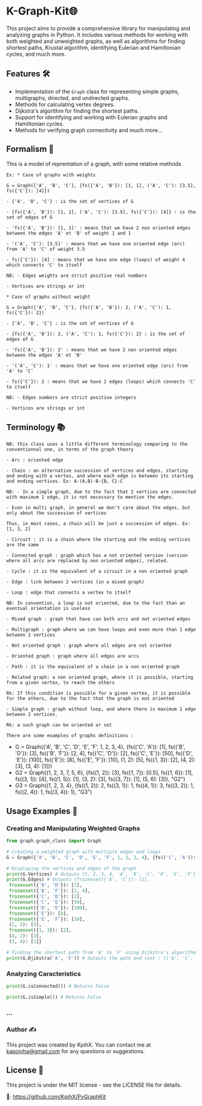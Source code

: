 # K-Graph-Kit🌐

This project aims to provide a comprehensive library for manipulating and analyzing graphs in Python. It includes various methods for working with both weighted and unweighted graphs, as well as algorithms for finding shortest paths, Krustal algorithm, identifying Eulerian and Hamiltonian cycles, and much more.

## Features 🛠️

* Implementation of the `Graph` class for representing simple graphs, multigraphs, directed, and undirected graphs.
* Methods for calculating vertex degrees.
* Dijkstra's algorithm for finding the shortest paths.
* Support for identifying and working with Eulerian graphs and Hamiltonian cycles.
* Methods for verifying graph connectivity and much more...

## Formalism 📐

This is a model of reprentation of a graph, with some relative methods

    Ex: * Case of graphs with weights

    G = Graph({'A', 'B', 'C'}, {fs({'A', 'B'}): [1, 1], ('A', 'C'): [3.5], fs({'C'}): [4]})

    - {'A', 'B', 'C'} : is the set of vertices of G

    - {fs({'A', 'B'}): [1, 1], ('A', 'C'): [3.5], fs({'C'}): [4]} : is the set of edges of G

    - 'fs({'A', 'B'}): [1, 1]' : means that we have 2 non oriented edges between the edges 'A' et 'B' of weight 1 and 1

    - '('A', 'C'): [3.5]' : means that we have one oriented edge (arc) from 'A' to 'C' of weight 3.5

    - fs({'C'}): [4] : means that we have one edge (loops) of weight 4 which connects 'C' to itself

    NB: - Edges weights are strict positive real numbers

    - Vertices are strings or int

    * Case of graphs without weight

    G = Graph({'A', 'B', 'C'}, {fs({'A', 'B'}): 2, ('A', 'C'): 1, fs({'C'}): 2})

    - {'A', 'B', 'C'} : is the set of vertices of G

    - {fs({'A', 'B'}): 2, ('A', 'C'): 1, fs({'C'}): 2} : is the set of edges of G

    - 'fs({'A', 'B'}): 2' : means that we have 2 non oriented edges between the edges 'A' et 'B'

    - '('A', 'C'): 1' : means that we have one oriented edge (arc) from 'A' to 'C'

    - fs({'C'}): 2 : means that we have 2 edges (loops) which connects 'C' to itself

    NB: - Edges numbers are strict positive integers

    - Vertices are strings or int

## Terminology 📚

    NB: this class uses a little different terminology comparing to the conventionnal one, in terms of the graph theory

    - Arc : oriented edge

    - Chain : an alternative succession of vertices and edges, starting and ending with a vertex, and where each edge is between its starting and ending vertices. Ex: A-(A,B)-B-{B, C}-C

    NB: - In a simple graph, due to the fact that 2 vertices are connected with maximum 1 edge, it is not necessary to mention the edges.

    - Even in multi graph, in general we don't care about the edges, but only about the succession of vertices

    Thus, in most cases, a chain will be just a succession of edges. Ex: [1, 3, 2]

    - Circuit : it is a chain where the starting and the ending vertices are the same

    - Connected graph : graph which has a not oriented version (version where all arcs are replaced by non oriented edges), related.

    - Cycle : it is the equivalent of a circuit in a non oriented graph

    - Edge : link between 2 vertices (in a mixed graph)

    - Loop : edge that connects a vertex to itself

    NB: In convention, a loop is not oriented, due to the fact than an eventual orientation is useless

    - Mixed graph : graph that have can both arcs and not oriented edges

    - Multigraph : graph where we can have loops and even more than 1 edge between 2 vertices

    - Not oriented graph : graph where all edges are not oriented

    - Oriented graph : graph where all edges are arcs

    - Path : it is the equivalent of a chain in a non oriented graph

    - Related graph: a non oriented graph, where it is possible, starting from a given vertex, to reach the others

    Rk: If this condition is possible for a given vertex, it is possible for the others, due to the fact that the graph is not oriented

    - Simple graph : graph without loop, and where there is maximum 1 edge between 2 vertices.

    Rk: a such graph can be oriented or not

    There are some examples of graphs definitions :

- G = Graph({'A', 'B', 'C', 'D', 'E', 'F', 1, 2, 3, 4}, {fs(('C', 'A')): [1], fs({'B', 'D'}): [3], fs({'B', 'F'}): [2, 4], fs({'C', 'D'}): [2], fs({'C', 'E'}): [50], fs({'D', 'E'}): [100], fs({'E'}): [8], fs({'E', 'F'}): [10], (1, 2): [5], fs({1, 3}): [2], (4, 2): [3], (3, 4): [1]})
- G2 = Graph({1, 2, 3, 7, 5, 6}, {fs((1, 2)): [3], fs({1, 7}): [0.5], fs({1, 6}): [1], fs((3, 1)): [4], fs((1, 5)): [1], (3, 2): [3], fs({3, 7}): [1], (5, 6): [3]}, "G2")
- G3 = Graph({1, 2, 3, 4}, {fs((1, 2)): 2, fs((3, 1)): 1, fs((4, 1)): 3, fs((3, 2)): 1, fs((2, 4)): 1, fs((3, 4)): 1}, "G3")

## Usage Examples 📖

### Creating and Manipulating Weighted Graphs

```python
from graph.graph_class import Graph

# Creating a weighted graph with multiple edges and loops
G = Graph({'A', 'B', 'C', 'D', 'E', 'F', 1, 2, 3, 4}, {fs(('C', 'A')): [1], fs({'B', 'D'}): [3], fs({'B', 'F'}): [2, 4], fs({'C', 'D'}): [2], fs({'C', 'E'}): [50], fs({'D', 'E'}): [100], fs({'E'}): [8], fs({'E', 'F'}): [10], (1, 2): [5], fs({1, 3}): [2], (4, 2): [3], (3, 4): [1]})

# Displaying the vertices and edges of the graph
print(G.Vertices) # Outputs {1, 2, 3, 4, 'A', 'B', 'C', 'D', 'E', 'F'}
print(G.Edges) # Outputs {frozenset({'A', 'C'}): [1],
 frozenset({'B', 'D'}): [3],
 frozenset({'B', 'F'}): [2, 4],
 frozenset({'C', 'D'}): [2],
 frozenset({'C', 'E'}): [50],
 frozenset({'D', 'E'}): [100],
 frozenset({'E'}): [8],
 frozenset({'E', 'F'}): [10],
 (1, 2): [5],
 frozenset({1, 3}): [2],
 (4, 2): [3],
 (3, 4): [1]}

# Finding the shortest path from 'A' to 'F' using Dijkstra's algorithm
print(G.Djikstra('A', 'F')) # Outputs the path and cost : (['A', 'C', 'D', 'B', 'F'], 8)
```

### Analyzing Caracteristics

```python
print(G.isConnected()) # Returns False

print(G.isSimple()) # Returns False

```

### ...

### Author ✍️

This project was created by KpihX. You can contact me at kapoivha@gmail.com for any questions or suggestions.

## License 📄

This project is under the MIT license - see the LICENSE file for details.

🔗: https://github.com/KpihX/PyGraphKit
